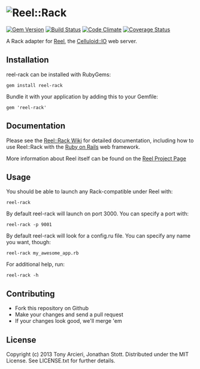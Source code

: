 ![Reel::Rack](https://github.com/celluloid/reel-rack/raw/master/logo.svg)
==========
[![Gem Version](https://badge.fury.io/rb/reel-rack.svg)](http://rubygems.org/gems/reel-rack)
[![Build Status](https://secure.travis-ci.org/celluloid/reel-rack.svg?branch=master)](http://travis-ci.org/celluloid/reel-rack)
[![Code Climate](https://codeclimate.com/github/celluloid/reel-rack.svg)](https://codeclimate.com/github/celluloid/reel-rack)
[![Coverage Status](https://coveralls.io/repos/celluloid/reel-rack/badge.svg?branch=master)](https://coveralls.io/r/celluloid/reel-rack)

A Rack adapter for [Reel][reel], the [Celluloid::IO][celluloidio] web server.

[reel]: https://github.com/celluloid/reel
[celluloidio]: https://github.com/celluloid/celluloid-io

## Installation

reel-rack can be installed with RubyGems:

    gem install reel-rack

Bundle it with your application by adding this to your Gemfile:

    gem 'reel-rack'

## Documentation

Please see the [Reel::Rack Wiki][wiki] for detailed documentation, including
how to use Reel::Rack with the [Ruby on Rails][rails] web framework.

More information about Reel itself can be found on the [Reel Project Page][reel]

[wiki]:  https://github.com/celluloid/reel-rack/wiki
[rails]: http://rubyonrails.org/
[reel]:  https://github.com/celluloid/reel

## Usage

You should be able to launch any Rack-compatible under Reel with:

    reel-rack

By default reel-rack will launch on port 3000. You can specify a port with:

    reel-rack -p 9001

By default reel-rack will look for a config.ru file. You can specify any name
you want, though:

    reel-rack my_awesome_app.rb

For additional help, run:

    reel-rack -h

## Contributing

* Fork this repository on Github
* Make your changes and send a pull request
* If your changes look good, we'll merge 'em

## License

Copyright (c) 2013 Tony Arcieri, Jonathan Stott.
Distributed under the MIT License. See LICENSE.txt for further details.
